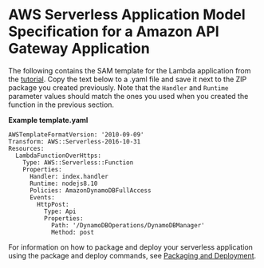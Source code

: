 # AWS Serverless Application Model Specification for a Amazon API Gateway Application<a name="with-apigateway-example-use-app-spec"></a>

The following contains the SAM template for the Lambda application from the [tutorial](with-on-demand-https-example.md)\. Copy the text below to a \.yaml file and save it next to the ZIP package you created previously\. Note that the `Handler` and `Runtime` parameter values should match the ones you used when you created the function in the previous section\. 

**Example template\.yaml**  

```
AWSTemplateFormatVersion: '2010-09-09'
Transform: AWS::Serverless-2016-10-31
Resources:
  LambdaFunctionOverHttps:
    Type: AWS::Serverless::Function
    Properties:
      Handler: index.handler
      Runtime: nodejs8.10
      Policies: AmazonDynamoDBFullAccess
      Events:
        HttpPost:
          Type: Api
          Properties:
            Path: '/DynamoDBOperations/DynamoDBManager'
            Method: post
```

For information on how to package and deploy your serverless application using the package and deploy commands, see [Packaging and Deployment](serverless-deploy-wt.md#serverless-deploy)\.